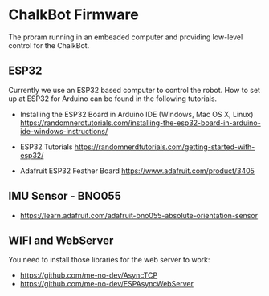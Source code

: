 # ChalkBot Firmware

The proram running in an embeaded computer and providing low-level 
control for the ChalkBot.

## ESP32

Currently we use an ESP32 based computer to control the robot. 
How to set up at ESP32 for Arduino can be found in the following tutorials.

* Installing the ESP32 Board in Arduino IDE (Windows, Mac OS X, Linux)
  https://randomnerdtutorials.com/installing-the-esp32-board-in-arduino-ide-windows-instructions/

* ESP32 Tutorials
  https://randomnerdtutorials.com/getting-started-with-esp32/

* Adafruit ESP32 Feather Board
  https://www.adafruit.com/product/3405

## IMU Sensor - BNO055

* https://learn.adafruit.com/adafruit-bno055-absolute-orientation-sensor

## WIFI and WebServer 
You need to install those libraries for the web server to work:

* https://github.com/me-no-dev/AsyncTCP
* https://github.com/me-no-dev/ESPAsyncWebServer